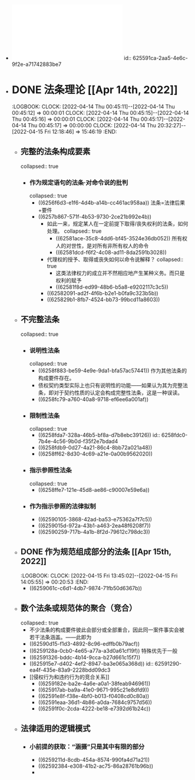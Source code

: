 - ![法学方法论.pdf](../assets/法学方法论_1649779440687_0.pdf)
  id:: 625591ca-2aa5-4e6c-9f2e-a71742883be7
- # DONE 法条理论 [[Apr 14th, 2022]]
  :LOGBOOK:
  CLOCK: [2022-04-14 Thu 00:45:11]--[2022-04-14 Thu 00:45:12] =>  00:00:01
  CLOCK: [2022-04-14 Thu 00:45:15]--[2022-04-14 Thu 00:45:16] =>  00:00:01
  CLOCK: [2022-04-14 Thu 00:45:17]--[2022-04-14 Thu 00:45:17] =>  00:00:00
  CLOCK: [2022-04-14 Thu 20:32:27]--[2022-04-15 Fri 12:18:46] =>  15:46:19
  :END:
	- ## 完整的法条构成要素
	  collapsed:: true
		- ### 作为规定语句的法条·对命令说的批判
		  collapsed:: true
			- ((6256f6d3-e1f6-4d4b-a14b-cc461ac958aa))
			  法条=法律后果+要件
			- ((6257b867-571f-4b53-9730-2ce21b992e4b))
				- 如此一来，规定某人在一定前提下取得/丧失权利的法条，如何处理。
				  collapsed:: true
					- ((62581ace-35c8-4dd6-bf45-3524e36db052))
					  所有权人的对世性，是对所有非所有权人的命令
					- ((62581dcd-f6f2-4c08-ad11-8da2591b3028))
				- 代理权的授予、取得或丧失如何以命令说解释？
				  collapsed:: true
					- 这类法律权力的成立并不然相应地产生某种义务。而只是权利的赋予
					- ((62581f8d-ed99-48b6-b5a8-e9202117c3c5))
				- ((62582091-ad2f-4f6b-b2e1-b0fa9c323b5b))
				- ((625829b1-8fb7-4524-bb73-99bcd11a8603))
	- ## 不完整法条
	  collapsed:: true
		- ### 说明性法条
		  collapsed:: true
			- ((6258f883-be59-4e9e-9da1-bfa57ac57441))
			  作为其他法条的构成要件存在。
			- 债权契约类型实际上也只有说明性的功能——如果认为其为完整法条，即对于契约性质的认定会构成完整性法条，这是一种误读。
			- ((6258fc79-a760-40a8-9718-ef6ee6a001af))
		- ### 限制性法条
		  collapsed:: true
			- ((6258fda7-328a-46b5-bf8a-d7b8ebc39126))
			  id:: 6258fdc0-7b4e-4c56-9b0d-f35f2e7bdad4
			- ((6258fdb9-0d27-4a21-86c4-8bb72a021a48))
			- ((6258ff62-8d30-4c69-a21e-0a00b9562020))
		- ### 指示参照性法条
		  collapsed:: true
			- ((6258ffe7-121e-45d8-ae86-c90007e59e6a))
		- ### 作为指示参照的法律拟制
			- ((62590105-3868-42ad-ba53-e75362a7f7c5))
			- ((6259015d-972a-43b1-a463-2ea48f6208f7))
			- ((62590259-717b-4a1b-8f2d-79612c798dc3))
	- ## DONE 作为规范组成部分的法条 [[Apr 15th, 2022]]
	  :LOGBOOK:
	  CLOCK: [2022-04-15 Fri 13:45:02]--[2022-04-15 Fri 14:05:55] =>  00:20:53
	  :END:
		- ((6259061c-c6d1-4db7-9874-71fb50d6367b))
	- ## 数个法条或规范体的聚合（竞合）
	  collapsed:: true
		- 不少法条的构成要件彼此会部分或全部重合，因此同一案件事实会被若干法条涵盖。——此即为
		- ((62590d15-f1d3-4892-8c96-edffb0b79acf))
		- ((6259128a-0cb0-4e65-a77a-a3d0a61cf19f))
		  特殊优先于一般
		- ((62591326-bddc-4b14-9cca-b27d661c15f7))
		- ((625915e7-d402-4ef2-8947-ba3e065a368d))
		  id:: 62591290-ea4f-435e-83a9-2228bdd09dc3
		- [[侵权行为和违约行为的竞合关系]]
			- ((6259182e-ba2e-4a6e-a0a1-38feab946961))
			- ((625917ab-ba9a-41e0-9671-995c21e8dfd9))
			- ((62591e8f-f38e-4bf0-b013-f0408cd0c80a))
			- ((62591eaa-36d1-4b86-a0da-7684c9757d56))
			- ((62591f0c-2cda-4222-be18-e7392d61b24c))
	- ## 法律适用的逻辑模式
		- ### 小前提的获取：“涵摄”只是其中有限的部分
			- ((6259211d-8cdb-454a-8574-990fa4d71a21))
			- ((62592384-e308-41b2-ac75-86a28761b96b))
			-